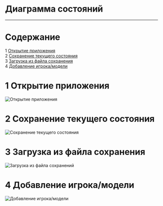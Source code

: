 # Диаграмма состояний
---

# Содержание
1 [Открытие приложения](#open)  
2 [Сохранение текущего состояния](#save)  
3 [Загрузка из файла сохранения](#load)  
4 [Добавление игрока/модели](#add) 
<a name="open"/>

# 1 Открытие приложения
![Открытие приложения](https://github.com/Kiruga/Boardgame-Master/blob/master/Images/Diagrams/Boardgame%20Master.png)

<a name="save"/>

# 2 Сохранение текущего состояния
![Сохранение текущего состояния](https://github.com/Kiruga/Boardgame-Master/blob/master/Images/Diagrams/%D0%A1%D0%BE%D1%85%D1%80%D0%B0%D0%BD%D0%B5%D0%BD%D0%B8%D0%B5.png)

<a name="load"/>

# 3 Загрузка из файла сохранения
![Загрузка из файла сохранений](https://github.com/Kiruga/Boardgame-Master/blob/master/Images/Diagrams/%D0%97%D0%B0%D0%B3%D1%80%D1%83%D0%B7%D0%BA%D0%B0.png)

<a name="add"/>

# 4 Добавление игрока/модели
![Добавление игрока/модели](https://github.com/Kiruga/Boardgame-Master/blob/master/Images/Diagrams/%D0%94%D0%BE%D0%B1%D0%B0%D0%B2%D0%BB%D0%B5%D0%BD%D0%B8%D0%B5.png)
